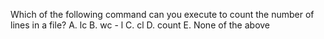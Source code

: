 Which of the following command can you execute to count the number of lines in a file?
A.	lc
B.	wc - l
C.	cl
D.	count
E.	None of the above
